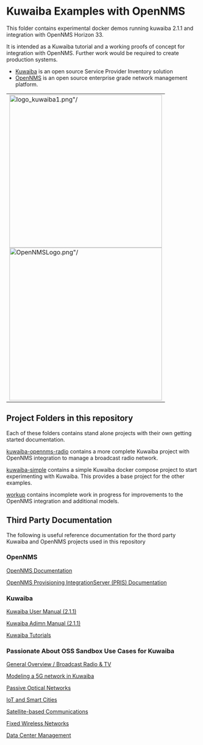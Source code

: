 # Kuwaiba Examples with OpenNMS

This folder contains experimental docker demos running kuwaiba 2.1.1 and integration with OpenNMS Horizon 33.

It is intended as a Kuwaiba tutorial and a working proofs of concept for integration with OpenNMS. 
Further work would be required to create  production systems.

* [Kuwaiba](https://www.kuwaiba.org/) is an open source Service Provider Inventory solution
* [OpenNMS](https://github.com/OpenNMS/opennms) is an open source enterprise grade network management platform.
  
<table>
  <tr>
    <td>
     <a href="https://www.kuwaiba.org/"><img src="../main/images/logo_kuwaiba1.png" width="400" alt=logo_kuwaiba1.png"/></a>
     <BR>
     <a href="https://github.com/OpenNMS/opennms"><img src="../main/images/OpenNMSLogo.png" width="400" alt=OpenNMSLogo.png"/></a>
    </td>
  </tr>
</table>

## Project Folders in this repository

Each of these folders contains stand alone projects with their own getting started documentation.

[kuwaiba-opennms-radio](../main/kuwaiba-opennms-radio) contains a more complete Kuwaiba project with OpenNMS integration to manage a broadcast radio network.

[kuwaiba-simple](../main/kuwaiba-simple) contains a simple Kuwaiba docker compose project to start experimenting with Kuwaiba.
This provides a base project for the other examples.

[workup](../main/workup) contains incomplete work in progress for improvements to the OpenNMS integration and additional models.

## Third Party Documentation
The following is useful reference documentation for the thord party Kuwaiba and OpenNMS projects used in this repository

### OpenNMS

[OpenNMS Documentation](https://docs.opennms.com/start-page/1.0.0/index.html)

[OpenNMS Provisioning IntegrationServer (PRIS) Documentation](https://docs.opennms.com/pris/2.1.0/index.html)

### Kuwaiba 

[Kuwaiba User Manual (2.1.1)](https://kuwaiba.org/docs/manuals/user/)

[Kuwaiba Adimn Manual (2.1.1)](https://www.kuwaiba.org/docs/manuals/admin/)

[Kuwaiba Tutorials](https://kuwaiba.org/docs/tutorials/)

### Passionate About OSS Sandbox Use Cases for Kuwaiba

[General Overview / Broadcast Radio & TV](https://passionateaboutoss.com/oss-sandpit-resource-inventory-module/)

[Modeling a 5G network in Kuwaiba](https://passionateaboutoss.com/oss-sandpit-5g-network-inventory-prototype/)

[Passive Optical Networks](http://passionateaboutoss.com/oss-sandpit-gpon-network-inventory-prototype/)

[IoT and Smart Cities](https://passionateaboutoss.com/oss-sandpit-smart-city-iot-network-inventory-prototype/)

[Satellite-based Communications](https://passionateaboutoss.com/oss-sandpit-satellite-network-inventory-prototype/)

[Fixed Wireless Networks](https://passionateaboutoss.com/oss-sandpit-fixed-wireless-network-inventory-prototype/)

[Data Center Management](https://passionateaboutoss.com/oss-sandpit-telco-cloud-dc-inventory-prototype/)
